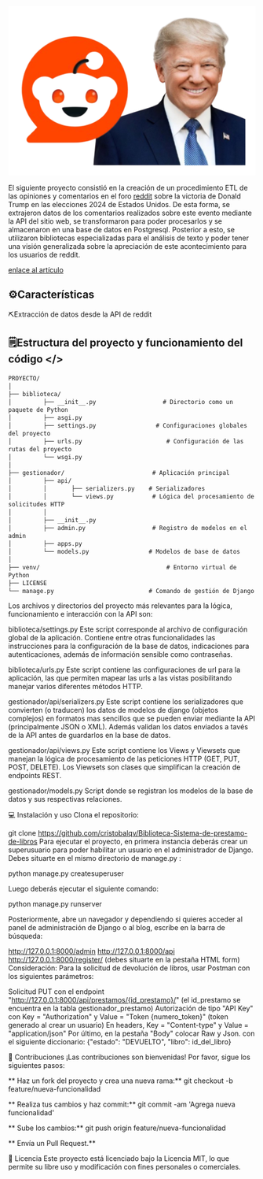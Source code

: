 [![trump](https://github.com/cristobalqv/Opiniones_sobre_el_triunfo_de_Trump__ETL-postgres-/blob/main/reddit/varios/1.png "trump")](https://github.com/cristobalqv/Opiniones_sobre_el_triunfo_de_Trump__ETL-postgres-/blob/main/reddit/varios/1.png "trump")

El siguiente proyecto consistió en la creación de un procedimiento ETL de las opiniones y comentarios en el foro [reddit](https://www.reddit.com/ "reddit") sobre la victoria de Donald Trump en las elecciones 2024 de Estados Unidos. De esta forma, se extrajeron datos de los comentarios realizados sobre este evento mediante la API del sitio web, se transformaron para poder procesarlos y se almacenaron en una base de datos en Postgresql. Posterior a esto, se utilizaron bibliotecas especializadas para el análisis de texto y poder tener una visión generalizada sobre la apreciación de este acontecimiento para los usuarios de reddit.

[enlace al artículo](https://www.reddit.com/r/politics/comments/1gl0ty4/america_will_regret_its_decision_to_reelect/ "enlace al artículo")

## ️⚙️Características

⛏️Extracción de datos desde la API de reddit



## 🗒️Estructura del proyecto y funcionamiento del código </>

```
PROYECTO/
│
├── biblioteca/                           
│         ├── __init__.py                   # Directorio como un paquete de Python
│         ├── asgi.py             
│         ├── settings.py                 # Configuraciones globales del proyecto
│         ├── urls.py                        # Configuración de las rutas del proyecto
│         └── wsgi.py                
│
├── gestionador/                         # Aplicación principal
│         ├── api/   
│         │       ├── serializers.py    # Serializadores
│         │       └── views.py           # Lógica del procesamiento de solicitudes HTTP
│         │ 
│         ├── __init__.py            
│         ├── admin.py                   # Registro de modelos en el admin
│         ├── apps.py                      
│         └── models.py                 # Modelos de base de datos
│
├── venv/                                    # Entorno virtual de Python
├── LICENSE                     
└── manage.py                           # Comando de gestión de Django
```

Los archivos y directorios del proyecto más relevantes para la lógica, funcionamiento e interacción con la API son:

biblioteca/settings.py Este script corresponde al archivo de configuración global de la aplicación. Contiene entre otras funcionalidades las instrucciones para la configuración de la base de datos, indicaciones para autenticaciones, además de información sensible como contraseñas.

biblioteca/urls.py Este script contiene las configuraciones de url para la aplicación, las que permiten mapear las urls a las vistas posibilitando manejar varios diferentes métodos HTTP.

gestionador/api/serializers.py Este script contiene los serializadores que convierten (o traducen) los datos de modelos de django (objetos complejos) en formatos mas sencillos que se pueden enviar mediante la API (principalmente JSON o XML). Además validan los datos enviados a tavés de la API antes de guardarlos en la base de datos.

gestionador/api/views.py Este script contiene los Views y Viewsets que manejan la lógica de procesamiento de las peticiones HTTP (GET, PUT, POST, DELETE). Los Viewsets son clases que simplifican la creación de endpoints REST.

gestionador/models.py Script donde se registran los modelos de la base de datos y sus respectivas relaciones.



💻 Instalación y uso
Clona el repositorio:

git clone https://github.com/cristobalqv/Biblioteca-Sistema-de-prestamo-de-libros
Para ejecutar el proyecto, en primera instancia deberás crear un superusuario para poder habilitar un usuario en el administrador de Django. Debes situarte en el mismo directorio de manage.py :

python manage.py createsuperuser

Luego deberás ejecutar el siguiente comando:

python manage.py runserver

Posteriormente, abre un navegador y dependiendo si quieres acceder al panel de administración de Django o al blog, escribe en la barra de búsqueda:

http://127.0.0.1:8000/admin
http://127.0.0.1:8000/api
http://127.0.0.1:8000/register/ (debes situarte en la pestaña HTML form)
Consideración: Para la solicitud de devolución de libros, usar Postman con los siguientes parámetros:

Solicitud PUT con el endpoint "http://127.0.0.1:8000/api/prestamos/{id_prestamo}/" (el id_prestamo se encuentra en la tabla gestionador_prestamo)
Autorización de tipo "API Key" con Key = "Authorization" y Value = "Token {numero_token}" (token generado al crear un usuario)
En headers, Key = "Content-type" y Value = "application/json"
Por último, en la pestaña "Body" colocar Raw y Json. con el siguiente diccionario: {"estado": "DEVUELTO", "libro": id_del_libro}


🤝 Contribuciones
¡Las contribuciones son bienvenidas! Por favor, sigue los siguientes pasos:

** Haz un fork del proyecto y crea una nueva rama:**
git checkout -b feature/nueva-funcionalidad

** Realiza tus cambios y haz commit:**
git commit -am 'Agrega nueva funcionalidad'

** Sube los cambios:**
git push origin feature/nueva-funcionalidad

** Envía un Pull Request.**


📜 Licencia
Este proyecto está licenciado bajo la Licencia MIT, lo que permite su libre uso y modificación con fines personales o comerciales.